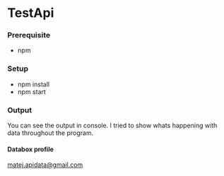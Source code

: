 # TestApi

### Prerequisite
- npm

### Setup
- npm install
- npm start

### Output
You can see the output in console. I tried to show whats happening with data throughout the program.

#### Databox profile
matej.apidata@gmail.com